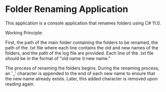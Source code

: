 # Folder Renaming Application
This application is a console application that renames folders using C# 11.0.

Working Principle:

First, the path of the main folder containing the folders to be renamed, the path of the .txt file where each line contains the old and new names of the folders, and the path of the log file are provided.
Each line of the .txt file should be in the format of "old name \t new name."

The process of renaming the folders begins. During the renaming process, an '_' character is appended to the end of each new name to ensure that the new name already exists. Later, this added character is removed upon reading again.
